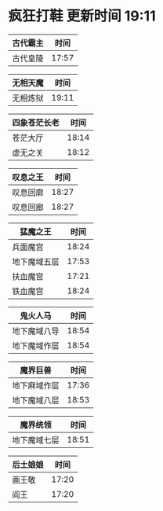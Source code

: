 # 疯狂打鞋 更新时间 19:11

| 古代霸主   | 时间    |
|--------|-------|
| 古代皇陵 | 17:57 |

| 无相天魔   | 时间    |
|--------|-------|
| 无相炼狱 | 19:11 |

| 四象苍茫长老   | 时间    |
|--------|-------|
| 苍茫大厅 | 18:14 |
| 虚无之关 | 18:12 |

| 叹息之王   | 时间    |
|--------|-------|
| 叹息回廓 | 18:27 |
| 叹息回廊 | 18:27 |

| 猛魔之王   | 时间    |
|--------|-------|
| 兵面魔宫 | 18:24 |
| 地下魔域五层 | 17:53 |
| 扶血魔宫 | 17:21 |
| 铁血魔宫 | 18:24 |

| 鬼火人马   | 时间    |
|--------|-------|
| 地下魔域八导 | 18:54 |
| 地下魔域作层 | 18:54 |

| 魔界巨兽   | 时间    |
|--------|-------|
| 地下麻域作层 | 17:36 |
| 地下魔域八层 | 18:53 |

| 魔界统领   | 时间    |
|--------|-------|
| 地下魔域七层 | 18:51 |

| 后土娘娘   | 时间    |
|--------|-------|
| 画王敬 | 17:20 |
| 阎王 | 17:20 |
